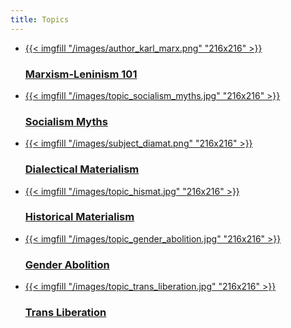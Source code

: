 ```yaml
---
title: Topics
---
```


- <a href="/topics/marxism-101/">
    {{< imgfill "/images/author_karl_marx.png" "216x216" >}}
    <h3>Marxism-Leninism 101</h3>
  </a>
- <a href="/topics/socialism-myths/">
    {{< imgfill "/images/topic_socialism_myths.jpg" "216x216" >}}
    <h3>Socialism Myths</h3>
  </a>
- <a href="/topics/dialectical-materialism/">
    {{< imgfill "/images/subject_diamat.png" "216x216" >}}
    <h3>Dialectical Materialism</h3>
  </a>
- <a href="/topics/historical-materialism/">
    {{< imgfill "/images/topic_hismat.jpg" "216x216" >}}
    <h3>Historical Materialism</h3>
  </a>
- <a href="/topics/gender-abolition/">
    {{< imgfill "/images/topic_gender_abolition.jpg" "216x216" >}}
    <h3>Gender Abolition</h3>
  </a>
- <a href="/topics/trans-liberation/">
    {{< imgfill "/images/topic_trans_liberation.jpg" "216x216" >}}
    <h3>Trans Liberation</h3>
  </a>